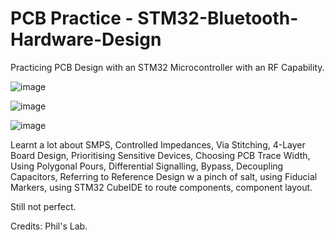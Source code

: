 # PCB Practice - STM32-Bluetooth-Hardware-Design

Practicing PCB Design with an STM32 Microcontroller with an RF Capability.

![image](https://github.com/danialchoo79/STM32-Bluetooth-Hardware-Design/assets/118032879/b39b22e0-e716-4e3c-8c51-9a76adb43061)

![image](https://github.com/danialchoo79/STM32-Bluetooth-Hardware-Design/assets/118032879/5c47c8da-3eb7-408e-8c06-0e22f3f9d8d5)

![image](https://github.com/danialchoo79/STM32-Bluetooth-Hardware-Design/assets/118032879/082c9338-aba7-42e1-873b-243ce68c966e)

Learnt a lot about SMPS, Controlled Impedances, Via Stitching, 4-Layer Board Design, Prioritising Sensitive Devices, Choosing PCB Trace Width, 
Using Polygonal Pours, Differential Signalling, Bypass, Decoupling Capacitors, Referring to Reference Design w a pinch of salt, using 
Fiducial Markers, using STM32 CubeIDE to route components, component layout.

Still not perfect.

Credits: Phil's Lab.


